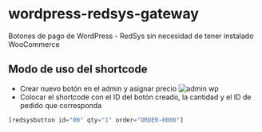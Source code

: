 # wordpress-redsys-gateway
Botones de pago de WordPress - RedSys sin necesidad de tener instalado WooCommerce

## Modo de uso del shortcode
- Crear nuevo botón en el admin y asignar precio
![admin wp](https://bthebrand.es/uploads/redsys-example-1.png)
- Colocar el shortcode con el ID del botón creado, la cantidad y el ID de pedido que corresponda
```php
[redsysbutton id="00" qty="1" order="ORDER-0000"]
```